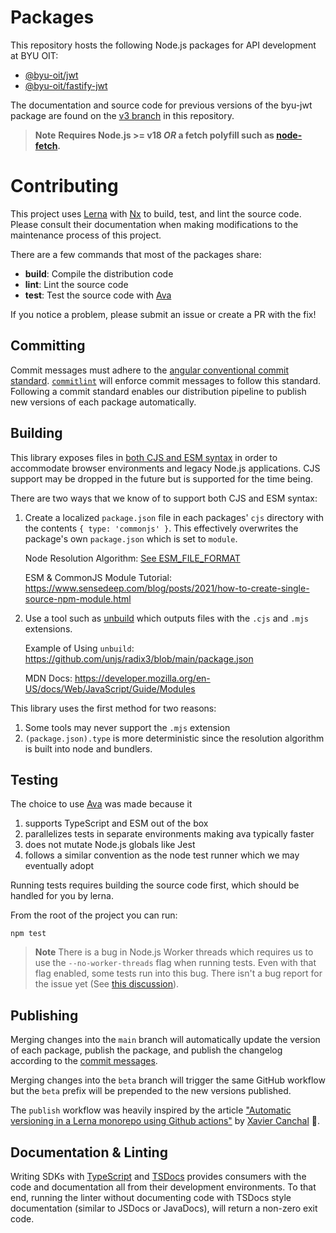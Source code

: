 # Packages

This repository hosts the following Node.js packages for API development at BYU OIT:

- [@byu-oit/jwt](./packages/jwt/README.md)
- [@byu-oit/fastify-jwt](./packages/fastify/README.md)

The documentation and source code for previous versions of the byu-jwt package are found on
the [v3 branch](https://github.com/byu-oit/byu-jwt-nodejs/tree/v3) in this repository.

> **Note**
> **Requires Node.js >= v18 *OR* a fetch polyfill such as [node-fetch](https://www.npmjs.com/package/node-fetch#providing-global-access).**

# Contributing

This project uses [Lerna](https://lerna.js.org) with [Nx](https://nx.dev) to build, test, and lint the source code.
Please consult their documentation when making modifications to the maintenance process of this project.

There are a few commands that most of the packages share:

- **build**: Compile the distribution code
- **lint**: Lint the source code
- **test**: Test the source code with [Ava](https://avajs.dev)

If you notice a problem, please submit an issue or create a PR with the fix!

## Committing

Commit messages must adhere to
the [angular conventional commit standard](https://github.com/conventional-changelog/commitlint/tree/master/@commitlint/config-conventional#type-enum).
[`commitlint`](https://github.com/conventional-changelog/commitlint) will enforce commit messages to follow this
standard. Following a commit standard enables our distribution pipeline to publish new versions of each package
automatically.

## Building

This library exposes files in
[both CJS and ESM syntax](https://gist.github.com/sindresorhus/a39789f98801d908bbc7ff3ecc99d99c) in order to accommodate
browser environments and legacy Node.js applications. CJS support may be dropped in the future but is supported for the
time being.

There are two ways that we know of to support both CJS and ESM syntax:

1. Create a localized `package.json` file in each packages' `cjs` directory with the contents `{ type: 'commonjs' }`.
   This effectively overwrites the package's own `package.json` which is set to `module`.

   Node Resolution
   Algorithm: [See ESM_FILE_FORMAT](https://nodejs.org/dist/latest-v18.x/docs/api/esm.html#resolver-algorithm-specification)

   ESM & CommonJS Module Tutorial: https://www.sensedeep.com/blog/posts/2021/how-to-create-single-source-npm-module.html

2. Use a tool such as [unbuild](https://github.com/unjs/unbuild) which outputs files with the `.cjs` and `.mjs`
   extensions.

   Example of Using `unbuild`: https://github.com/unjs/radix3/blob/main/package.json

   MDN Docs: https://developer.mozilla.org/en-US/docs/Web/JavaScript/Guide/Modules

This library uses the first method for two reasons:

1. Some tools may never support the `.mjs` extension
2. `(package.json).type` is more deterministic since the resolution algorithm is built into node and bundlers.

## Testing

The choice to use [Ava](https://avajs.dev) was made because it

1. supports TypeScript and ESM out of the box
2. parallelizes tests in separate environments making ava typically faster
3. does not mutate Node.js globals like Jest
4. follows a similar convention as the node test runner which we may eventually adopt

Running tests requires building the source code first, which should be handled for you by lerna.

From the root of the project you can run:

```shell
npm test
```

> **Note**
> There is a bug in Node.js Worker threads which requires us to use the `--no-worker-threads` flag when running tests.
> Even with that flag enabled, some tests run into this bug. There isn't a bug report for the issue yet
> (See [this discussion](https://github.com/avajs/ava/discussions/3191#discussioncomment-5571590)).

## Publishing

Merging changes into the `main` branch will automatically update the version of each package, publish the package, and
publish the changelog according to the [commit messages](#Committing).

Merging changes into the `beta` branch will trigger the same GitHub workflow but the `beta` prefix will be prepended to
the new versions published.

The `publish` workflow was heavily inspired by the
article ["Automatic versioning in a Lerna monorepo using Github actions"](https://dev.to/xcanchal/automatic-versioning-in-a-lerna-monorepo-using-github-actions-4hij)
by [Xavier Canchal](https://dev.to/xcanchal) :clap:.

## Documentation & Linting

Writing SDKs with [TypeScript](https://www.typescriptlang.org/) and [TSDocs](https://tsdoc.org/) provides consumers with
the code and documentation all from their development environments. To that end, running the linter without documenting
code with TSDocs style documentation (similar to JSDocs or JavaDocs), will return a non-zero exit code.
